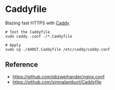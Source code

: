 # Caddyfile

Blazing fast HTTPS with [Caddy](https://caddyserver.com/)

```basy
# Test the Caddyfile
sudo caddy -conf ./*.Caddyfile

# Apply
sudo cp ./$HOST.Caddyfile /etc/caddy/caddy.conf
```

## Reference

- https://github.com/pbzweihander/nginx.conf
- https://github.com/simnalamburt/Caddyfile
